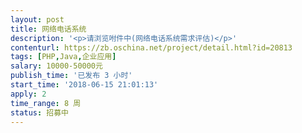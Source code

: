 ```yaml
---                
layout: post       
title: 网络电话系统           
description: '<p>请浏览咐件中(网络电话系统需求评估)</p>'     
contenturl: https://zb.oschina.net/project/detail.html?id=20813      
tags: [PHP,Java,企业应用]            
salary: 10000-50000元          
publish_time: '已发布 3 小时'         
start_time: '2018-06-15 21:01:13'           
apply: 2                   
time_range: 8 周              
status: 招募中                  
---                 
```

